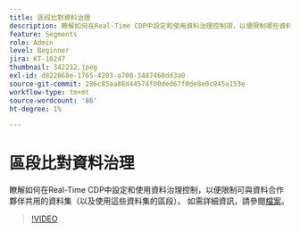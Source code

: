 ```yaml
---
title: 區段比對資料治理
description: 瞭解如何在Real-Time CDP中設定和使用資料治理控制項，以便限制哪些資料集(以及使用這些資料集的區段…… （說明應該介於60到160個字元之間）
feature: Segments
role: Admin
level: Beginner
jira: KT-10247
thumbnail: 342212.jpeg
exl-id: d822868e-1765-4203-a700-3487460dd3a0
source-git-commit: 286c85aa88d44574f00ded67f0de8e0c945a153e
workflow-type: tm+mt
source-wordcount: '86'
ht-degree: 1%

---
```


# 區段比對資料治理

瞭解如何在Real-Time CDP中設定和使用資料治理控制，以便限制可與資料合作夥伴共用的資料集（以及使用這些資料集的區段）。 如需詳細資訊，請參閱[檔案](https://experienceleague.adobe.com/docs/experience-platform/segmentation/ui/segment-match/overview.html?lang=zh-Hant)。

>[!VIDEO](https://video.tv.adobe.com/v/342212/?learn=on&enablevpops)
